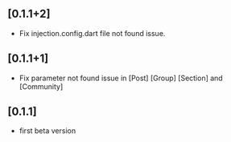 ## [0.1.1+2] 
* Fix injection.config.dart file not found issue.
## [0.1.1+1] 

* Fix parameter not found issue in [Post] [Group] [Section] and [Community]

## [0.1.1] 

* first beta version